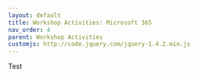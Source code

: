 ```yaml
---
layout: default
title: Workshop Activities: Microsoft 365
nav_order: 4
parent: Workshop Activities
customjs: http://code.jquery.com/jquery-1.4.2.min.js
---
```


Test
